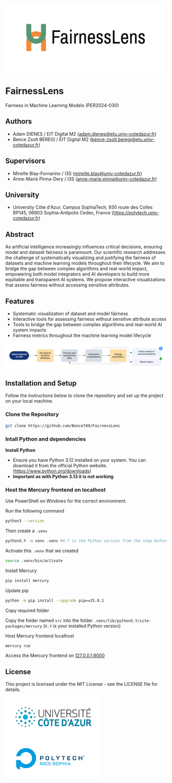 <img src="images/fairnesslens-logo.png" width="500px">

# FairnessLens

Fairness in Machine Learning Models (PER2024-030)

## Authors

-   Adam DIENES / EIT Digital M2 (adam.dienes@etu.univ-cotedazur.fr)
-   Bence Zsolt BEREGI / EIT Digital M2 (bence-zsolt.beregi@etu.univ-cotedazur.fr)

## Supervisors

-   Mireille Blay-Fornarino / I3S (mireille.blay@univ-cotedazur.fr)
-   Anne-Marie Pinna-Dery / I3S (anne-marie.pinna@univ-cotedazur.fr)

## University

-   University Côte d'Azur, Campus SophiaTech, 930 route des Colles BP145, 06903 Sophia-Antipolis Cedex, France (https://polytech.univ-cotedazur.fr)

## Abstract

As artificial intelligence increasingly influences critical decisions, ensuring model and dataset fairness is paramount. Our scientific research addresses the challenge of systematically visualizing and justifying the fairness of datasets and machine learning models throughout their lifecycle. We aim to bridge the gap between complex algorithms and real-world impact, empowering both model integrators and AI developers to build more equitable and transparent AI systems. We propose interactive visualizations that assess fairness without accessing sensitive attributes.

## Features

-   Systematic visualization of dataset and model fairness
-   Interactive tools for assessing fairness without sensitive attribute access
-   Tools to bridge the gap between complex algorithms and real-world AI system impacts
-   Fairness metrics throughout the machine learning model lifecycle

![workflow](images/workflow.png)

## Installation and Setup

Follow the instructions below to clone the repository and set up the project on your local machine.

### Clone the Repository

```bash
git clone https://github.com/Bence749/FairnessLens
```

### Intall Python and dependencies

**Install Python**

-   Ensure you have Python 3.12 installed on your system. You can download it from the official Python website. (https://www.python.org/downloads)
- **Important as with Python 3.13 it is not working**

### Host the Mercury frontend on localhost

Use PowerShell on Windows for the correct environment.

Run the following command

```bash
python3 --version
```

Then create a `.venv`

```bash
pythonX.Y -m venv .venv #X.Y is the Python version from the step before
```

Activate this `.venv` that we created

```bash
source .venv/bin/activate
```

Install Mercury

```bash
pip install mercury
```

Update pip

```bash
python -m pip install --upgrade pip==25.0.1
```

Copy required folder

Copy the folder named `src` into the folder `.venv/lib/pythonX.Y/site-packages/mercury` (`X.Y` is your installed Python version)

Host Mercury frontend localhost

```bash
mercury run
```

Access the Mercury frontend on [127.0.0.1:8000](http://127.0.0.1:8000)

## License

This project is licensed under the MIT License - see the LICENSE file for details.

<img src="images/uca-logo.png" width="300px">
<img src="images/polytech-logo.png" width="300px" >

